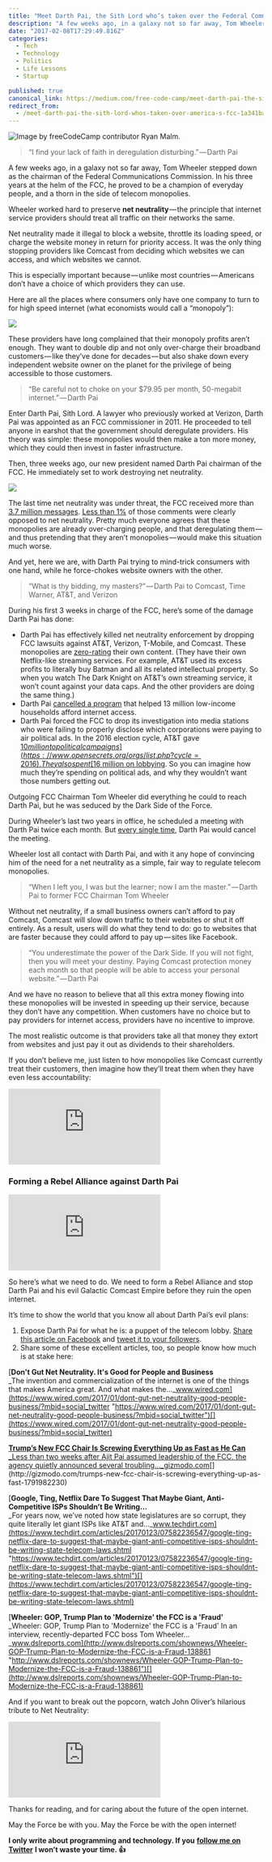 ```yaml
---
title: "Meet Darth Pai, the Sith Lord who’s taken over the Federal Communication Commission."
description: "A few weeks ago, in a galaxy not so far away, Tom Wheeler stepped down as the chairman of the Federal Communications Commission. In his three years at the helm of the FCC, he proved to be a champion…"
date: "2017-02-08T17:29:49.816Z"
categories: 
  - Tech
  - Technology
  - Politics
  - Life Lessons
  - Startup

published: true
canonical_link: https://medium.com/free-code-camp/meet-darth-pai-the-sith-lord-whos-taken-over-america-s-fcc-1a341baf5d86
redirect_from:
  - /meet-darth-pai-the-sith-lord-whos-taken-over-america-s-fcc-1a341baf5d86
---
```


![Image by freeCodeCamp contributor [Ryan Malm](https://twitter.com/ryanmalm).](./asset-1.jpeg)

> “I find your lack of faith in deregulation disturbing.” — Darth Pai

A few weeks ago, in a galaxy not so far away, Tom Wheeler stepped down as the chairman of the Federal Communications Commission. In his three years at the helm of the FCC, he proved to be a champion of everyday people, and a thorn in the side of telecom monopolies.

Wheeler worked hard to preserve **net neutrality** — the principle that internet service providers should treat all traffic on their networks the same.

Net neutrality made it illegal to block a website, throttle its loading speed, or charge the website money in return for priority access. It was the only thing stopping providers like Comcast from deciding which websites we can access, and which websites we cannot.

This is especially important because — unlike most countries — Americans don’t have a choice of which providers they can use.

Here are all the places where consumers only have one company to turn to for high speed internet (what economists would call a “monopoly”):

![](./asset-2.png)

These providers have long complained that their monopoly profits aren’t enough. They want to double dip and not only over-charge their broadband customers — like they’ve done for decades — but also shake down every independent website owner on the planet for the privilege of being accessible to those customers.

> “Be careful not to choke on your $79.95 per month, 50-megabit internet.” — Darth Pai

Enter Darth Pai, Sith Lord. A lawyer who previously worked at Verizon, Darth Pai was appointed as an FCC commissioner in 2011. He proceeded to tell anyone in earshot that the government should deregulate providers. His theory was simple: these monopolies would then make a ton more money, which they could then invest in faster infrastructure.

Then, three weeks ago, our new president named Darth Pai chairman of the FCC. He immediately set to work destroying net neutrality.

![](./asset-3.gif)

The last time net neutrality was under threat, the FCC received more than [3.7 million messages](http://www.theverge.com/2014/9/16/6257887/fcc-net-neutrality-3-7-million-comments-made). [Less than 1%](https://sunlightfoundation.com/2014/09/02/what-can-we-learn-from-800000-public-comments-on-the-fccs-net-neutrality-plan/) of those comments were clearly opposed to net neutrality. Pretty much everyone agrees that these monopolies are already over-charging people, and that deregulating them — and thus pretending that they aren’t monopolies — would make this situation much worse.

And yet, here we are, with Darth Pai trying to mind-trick consumers with one hand, while he force-chokes website owners with the other.

> “What is thy bidding, my masters?” — Darth Pai to Comcast, Time Warner, AT&T, and Verizon

During his first 3 weeks in charge of the FCC, here’s some of the damage Darth Pai has done:

-   Darth Pai has effectively killed net neutrality enforcement by dropping FCC lawsuits against AT&T, Verizon, T-Mobile, and Comcast. These monopolies are [zero-rating](https://en.wikipedia.org/wiki/Zero-rating) their own content. (They have their own Netflix-like streaming services. For example, AT&T used its excess profits to literally buy Batman and all its related intellectual property. So when you watch The Dark Knight on AT&T’s own streaming service, it won’t count against your data caps. And the other providers are doing the same thing.)
-   Darth Pai [cancelled a program](https://arstechnica.com/tech-policy/2017/02/advocates-for-poor-people-stunned-by-fcc-move-to-limit-low-cost-broadband/) that helped 13 million low-income households afford internet access.
-   Darth Pai forced the FCC to drop its investigation into media stations who were failing to properly disclose which corporations were paying to air political ads. In the 2016 election cycle, AT&T gave [$10 million to political campaigns](https://www.opensecrets.org/orgs/list.php?cycle=2016). They also spent [$16 million on lobbying](https://www.opensecrets.org/lobby/top.php?indexType=s&showYear=2016). So you can imagine how much they’re spending on political ads, and why they wouldn’t want those numbers getting out.

Outgoing FCC Chairman Tom Wheeler did everything he could to reach Darth Pai, but he was seduced by the Dark Side of the Force.

During Wheeler’s last two years in office, he scheduled a meeting with Darth Pai twice each month. But [every single time](https://twitter.com/MarketplaceTech/status/823606803070074880), Darth Pai would cancel the meeting.

Wheeler lost all contact with Darth Pai, and with it any hope of convincing him of the need for a net neutrality as a simple, fair way to regulate telecom monopolies.

> “When I left you, I was but the learner; now I am the master.” — Darth Pai to former FCC Chairman Tom Wheeler

Without net neutrality, if a small business owners can’t afford to pay Comcast, Comcast will slow down traffic to their websites or shut it off entirely. As a result, users will do what they tend to do: go to websites that are faster because they could afford to pay up — sites like Facebook.

> “You underestimate the power of the Dark Side. If you will not fight, then you will meet your destiny. Paying Comcast protection money each month so that people will be able to access your personal website.” — Darth Pai

And we have no reason to believe that all this extra money flowing into these monopolies will be invested in speeding up their service, because they don’t have any competition. When customers have no choice but to pay providers for internet access, providers have no incentive to improve.

The most realistic outcome is that providers take all that money they extort from websites and just pay it out as dividends to their shareholders.

If you don’t believe me, just listen to how monopolies like Comcast currently treat their customers, then imagine how they’ll treat them when they have even less accountability:

<Embed src="https://w.soundcloud.com/player/?url=http%3A%2F%2Fapi.soundcloud.com%2Ftracks%2F158720628&show_artwork=true" aspectRatio={undefined} caption="" />

### Forming a Rebel Alliance against Darth Pai

<Embed src="https://codepen.io/freeCodeCamp/embed/preview/BpORNb?height=600&amp;slug-hash=BpORNb&amp;default-tabs=html,result&amp;host=http%3A%2F%2Fcodepen.io&amp;embed-version=2" aspectRatio={undefined} caption="" />

So here’s what we need to do. We need to form a Rebel Alliance and stop Darth Pai and his evil Galactic Comcast Empire before they ruin the open internet.

It’s time to show the world that you know all about Darth Pai’s evil plans:

1.  Expose Darth Pai for what he is: a puppet of the telecom lobby. [Share this article on Facebook](https://www.facebook.com/sharer/sharer.php?u=https%3A//medium.freecodecamp.com/meet-darth-pai-the-sith-lord-whos-taken-over-america-s-fcc-1a341baf5d86) and [tweet it to your followers](https://twitter.com/home?status=We%20must%20stop%20Darth%20Pai%20from%20destroying%20the%20internet%20https%3A//medium.freecodecamp.com/meet-darth-pai-the-sith-lord-whos-taken-over-america-s-fcc-1a341baf5d86).
2.  Share some of these excellent articles, too, so people know how much is at stake here:

[**Don't Gut Net Neutrality. It's Good for People and Business**  
_The invention and commercialization of the internet is one of the things that makes America great. And what makes the…_www.wired.com](https://www.wired.com/2017/01/dont-gut-net-neutrality-good-people-business/?mbid=social_twitter "https://www.wired.com/2017/01/dont-gut-net-neutrality-good-people-business/?mbid=social_twitter")[](https://www.wired.com/2017/01/dont-gut-net-neutrality-good-people-business/?mbid=social_twitter)

[**Trump’s New FCC Chair Is Screwing Everything Up as Fast as He Can**  
_Less than two weeks after Ajit Pai assumed leadership of the FCC, the agency quietly announced several troubling…_gizmodo.com](http://gizmodo.com/trumps-new-fcc-chair-is-screwing-everything-up-as-fast-1791982230 "http://gizmodo.com/trumps-new-fcc-chair-is-screwing-everything-up-as-fast-1791982230")[](http://gizmodo.com/trumps-new-fcc-chair-is-screwing-everything-up-as-fast-1791982230)

[**Google, Ting, Netflix Dare To Suggest That Maybe Giant, Anti-Competitive ISPs Shouldn’t Be Writing…**  
_For years now, we’ve noted how state legislatures are so corrupt, they quite literally let giant ISPs like AT&T and…_www.techdirt.com](https://www.techdirt.com/articles/20170123/07582236547/google-ting-netflix-dare-to-suggest-that-maybe-giant-anti-competitive-isps-shouldnt-be-writing-state-telecom-laws.shtml "https://www.techdirt.com/articles/20170123/07582236547/google-ting-netflix-dare-to-suggest-that-maybe-giant-anti-competitive-isps-shouldnt-be-writing-state-telecom-laws.shtml")[](https://www.techdirt.com/articles/20170123/07582236547/google-ting-netflix-dare-to-suggest-that-maybe-giant-anti-competitive-isps-shouldnt-be-writing-state-telecom-laws.shtml)

[**Wheeler: GOP, Trump Plan to 'Modernize' the FCC is a 'Fraud'**  
_Wheeler: GOP, Trump Plan to 'Modernize' the FCC is a 'Fraud' In an interview, recently-departed FCC boss Tom Wheeler…_www.dslreports.com](http://www.dslreports.com/shownews/Wheeler-GOP-Trump-Plan-to-Modernize-the-FCC-is-a-Fraud-138861 "http://www.dslreports.com/shownews/Wheeler-GOP-Trump-Plan-to-Modernize-the-FCC-is-a-Fraud-138861")[](http://www.dslreports.com/shownews/Wheeler-GOP-Trump-Plan-to-Modernize-the-FCC-is-a-Fraud-138861)

And if you want to break out the popcorn, watch John Oliver’s hilarious tribute to Net Neutrality:

<Embed src="https://www.youtube.com/embed/fpbOEoRrHyU?feature=oembed" aspectRatio={undefined} caption="" />

Thanks for reading, and for caring about the future of the open internet.

May the Force be with you. May the Force be with the open internet!

**I only write about programming and technology. If you** [**follow me on Twitter**](https://twitter.com/ossia) **I won’t waste your time. 👍**
